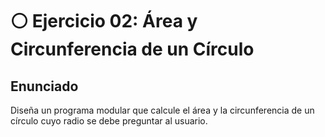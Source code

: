 # ⚪ Ejercicio 02: Área y Circunferencia de un Círculo

## Enunciado

Diseña un programa modular que calcule el área y la circunferencia de un círculo cuyo radio se debe preguntar al usuario. 

